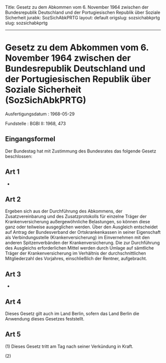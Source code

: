 Title: Gesetz zu dem Abkommen vom 6. November 1964 zwischen der Bundesrepublik Deutschland
  und der Portugiesischen Republik über Soziale Sicherheit
jurabk: SozSichAbkPRTG
layout: default
origslug: sozsichabkprtg
slug: sozsichabkprtg

---

# Gesetz zu dem Abkommen vom 6. November 1964 zwischen der Bundesrepublik Deutschland und der Portugiesischen Republik über Soziale Sicherheit (SozSichAbkPRTG)

Ausfertigungsdatum
:   1968-05-29

Fundstelle
:   BGBl II: 1968, 473



## Eingangsformel

Der Bundestag hat mit Zustimmung des Bundesrates das folgende Gesetz
beschlossen:


## Art 1

-


## Art 2

Ergeben sich aus der Durchführung des Abkommens, der
Zusatzvereinbarung und des Zusatzprotokolls für einzelne Träger der
Krankenversicherung außergewöhnliche Belastungen, so können diese ganz
oder teilweise ausgeglichen werden. Über den Ausgleich entscheidet auf
Antrag der Bundesverband der Ortskrankenkassen in seiner Eigenschaft
als Verbindungsstelle (Krankenversicherung) im Einvernehmen mit den
anderen Spitzenverbänden der Krankenversicherung. Die zur Durchführung
des Ausgleichs erforderlichen Mittel werden durch Umlage auf sämtliche
Träger der Krankenversicherung im Verhältnis der durchschnittlichen
Mitgliederzahl des Vorjahres, einschließlich der Rentner, aufgebracht.


## Art 3

-


## Art 4

Dieses Gesetz gilt auch im Land Berlin, sofern das Land Berlin die
Anwendung dieses Gesetzes feststellt.


## Art 5

(1) Dieses Gesetz tritt am Tag nach seiner Verkündung in Kraft.

(2)

